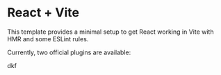 # React + Vite

This template provides a minimal setup to get React working in Vite with HMR and some ESLint rules.

Currently, two official plugins are available:

dkf
